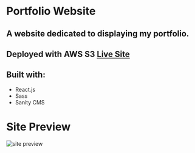 # Portfolio Website

## A website dedicated to displaying my portfolio. 

## Deployed with AWS S3 [Live Site](http://ryan-porper.s3-website-us-east-1.amazonaws.com/)

## Built with:
- React.js
- Sass 
- Sanity CMS

# Site Preview
![site preview](https://i.imgur.com/XpOdAo9.png)

